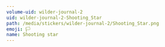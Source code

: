 ```yaml
---
volume-uid: wilder-journal-2
uid: wilder-journal-2-Shooting_Star
path: /media/stickers/wilder-journal-2/Shooting_Star.png
emoji: 🏳️
name: Shooting star
---
```


